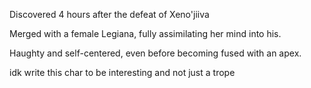 Discovered 4 hours after the defeat of Xeno'jiiva

Merged with a female Legiana, fully assimilating her mind into his.

Haughty and self-centered, even before becoming fused with an apex. 

idk write this char to be interesting and not just a trope
